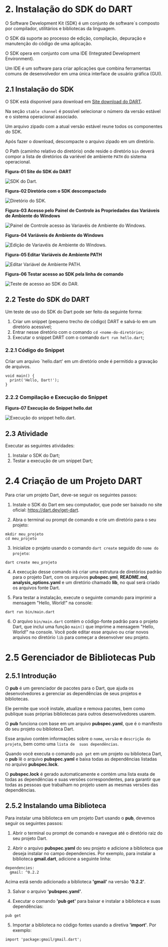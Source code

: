 # 2. Instalação do SDK do DART #

>
O Software Development Kit (SDK) é um conjunto de software´s composto por compilador, utilitários e bibliotecas da linguagem.
>
>
O SDK dá suporte ao processo de edição, compilação, depuração e manutenção do código de uma aplicação.
>
>
O SDK opera em conjunto com uma IDE (Integrated Development Environment). 
>
Um IDE é um software para criar aplicações que combina ferramentas comuns de 
desenvolvedor em uma única interface de usuário gráfica (GUI).
>

## 2.1 Instalação do SDK ##

>
O SDK está disponivel para download em [Site download do DART](https://dart.dev/get-dart/archive/).
>
>
Na seção `stable channel` é possível selecionar o número da versão estável e o sistema operacional 
associado.
>
Um arquivo zipado com a atual versão estável reune todos os componentes do SDK.
>
>
Após fazer o download, descompacte o arquivo zipado em um diretório. 
>
>
O Path (caminho relativo do diretório) onde reside o diretório `bin` deverá compor a lista 
de diretórios da variével de ambiente `PATH` do sistema operacional.
>
>
**Figura-01 Site do SDK do DART**
>
![SDK do Dart.](/98-figuras/02-instalacao/stable.png "SDK do Dart.")
>
**Figura-02 Diretório com o SDK descompactado**
>
>
![Diretório do SDK.](/98-figuras/02-instalacao/diretorio-sdk.png "Diretório do SDK do Dart.")
>
>
**Figura-03 Acesso pelo Painel de Controle às Propriedades das Variáveis de Ambiente do Windows**
>
>
![Painel de Controle acesso às Variavéis de Ambiente do Windows.](/98-figuras/02-instalacao/propriedades.png "Propriedades das Variáveis de Ambiente do Windows.")
>

>
**Figura-04 Variáveis de Ambiente do Windows**
>
>
![Edição de Variavéis de Ambiente do Windows.](/98-figuras/02-instalacao/variaveis-ambiente.png "Edição de Variáveis de Ambiente.")
>

>
**Figura-05 Editar Variáveis de Ambiente PATH**
>
>
![Editar Variável de Ambiente PATH.](/98-figuras/02-instalacao/editar-variavel-ambiente.png "Edição de Variável de Ambiente PATH.")
>

>
**Figura-06 Testar acesso ao SDK pela linha de comando**
>
>
![Teste de acesso ao SDK do DAR.](/98-figuras/02-instalacao/teste-acesso-sdk.png "Teste de Acesso ao SDK.")
>

## 2.2 Teste do SDK do DART ##
>
Um teste de uso do SDK do Dart pode ser feito da seguinte forma:
>
>>
1. Criar um snippet (pequeno trecho de código) DART e salvá-lo em um 
diretório acessível;
1. Entrar nesse diretório com o comando `cd <nome-do-diretório>`; 
1. Executar o snippet DART com o comando `dart run hello.dart`;
>>

### 2.2.1 Código do Snippet ###
>
Criar um arquivo `hello.dart' em um diretório onde é permitido a gravação de arquivos.

```
void main() {
  print('Hello, Dart!');
}

```
### 2.2.2 Compilação e Execução do Snippet ###

>
**Figura-07 Execução do Snippet hello.dat**
>
>
![Execução do snippet hello.dart.](/98-figuras/02-instalacao/cmd-execucao.png "Execução do Snippet.")
>

## 2.3 Atividade ##

>
Executar as seguintes atividades:

>>
1. Instalar o SDK do Dart;
1. Testar a execução de um snippet Dart;
>>

>

# 2.4 Criação de um Projeto DART #
>
Para criar um projeto Dart, deve-se seguir os seguintes passos:
>>
1. Instale o SDK do Dart em seu computador, que pode ser baixado no site oficial: https://dart.dev/get-dart.

1. Abra o terminal ou prompt de comando e crie um diretório para o seu projeto:

```
mkdir meu_projeto
cd meu_projeto
```


3. Inicialize o projeto usando o comando `dart create` seguido do `nome do projeto`:

```
dart create meu_projeto
```

4. A execução desse comando irá criar uma estrutura de diretórios padrão para o projeto Dart, 
com os arquivos **pubspec.yml**, **README.md**, **analysis_options.yaml** e um diretório chamado **lib**, 
no qual será criado os arquivos fonte Dart. 

5. Para testar a instalação, execute o seguinte comando para imprimir a mensagem "Hello, World!" na console:
```
dart run bin/main.dart

```
6. O arquivo `bin/main.dart` contém o código-fonte padrão para o projeto Dart, que inclui uma função `main()` 
que imprime a mensagem "Hello, World!" na console. Você pode editar esse arquivo  ou criar novos arquivos 
no diretório `lib` para começar a desenvolver seu projeto.
>>
>

# 2.5 Gerenciador de Bibliotecas Pub #

## 2.5.1 Introdução ##
>
O **pub** é um gerenciador de pacotes para o Dart, que ajuda os desenvolvedores a gerenciar 
as dependências de seus projetos e bibliotecas. 
>
>
Ele permite que você instale, atualize e remova pacotes, bem como publique suas próprias 
bibliotecas para outros desenvolvedores usarem.
>
>
O **pub** funciona com base em um arquivo **pubspec.yaml**, que é o manifesto do seu projeto ou biblioteca Dart. 
>
Esse arquivo contém informações sobre o `nome`, `versão` e `descrição do projeto`, bem como uma `lista de 
suas dependências`.
>
>
Quando você executa o comando `pub get` em um projeto ou biblioteca Dart, o **pub** lê o arquivo **pubspec.yaml**
e baixa todas as dependências listadas no arquivo **pubspec.lock**. 
>
>
O **pubspec.lock** é gerado automaticamente e contém uma lista exata de todas as dependências e suas versões 
correspondentes, para garantir que todas as pessoas que trabalham no projeto usem as mesmas versões das 
dependências.
>

## 2.5.2 Instalando uma Biblioteca ##

>
Para instalar uma biblioteca em um projeto Dart usando o **pub**, devemos seguir os seguintes passos:
>>
1. Abrir o terminal ou prompt de comando e navegue até o diretório raiz do seu projeto Dart.

1. Abrir o arquivo **pubspec.yaml** do seu projeto e adicione a biblioteca que deseja instalar no 
campo dependencies. Por exemplo, para instalar a biblioteca **gmail.dart**, adicione a seguinte linha:
```
dependencies:
  gmail: ^0.2.2
```
Acima está sendo adicionado a biblioteca **'gmail'** na versão **'0.2.2'**.

3. Salvar o arquivo **'pubspec.yaml'**.

4. Executar o comando **'pub get'** para baixar e instalar a biblioteca e suas dependências:
```
pub get
```
5. Importar a biblioteca no código fontes usando a diretiva **'import'**. Por exemplo:
``` 
import 'package:gmail/gmail.dart';
```
>>
>

